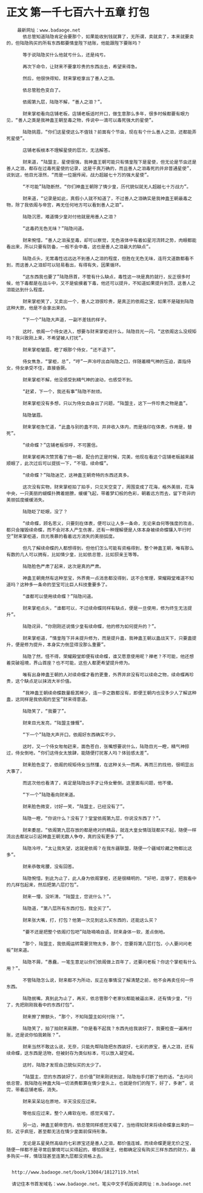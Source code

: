 # 正文 第一千七百六十五章 打包
        最新网址：www.badaoge.net
          依总管知道陆隐肯定会要那个，如果能收到钱就算了，无所谓，卖就卖了，本来就要卖的，但陆隐购买的所有东西都要情皇陛下结账，他能跟陛下要账吗？
      
          等于说陆隐买什么他就亏什么，还是纯亏。
      
          再次下命令，让财来不要拿珍贵的东西出去，希望来得急。
      
          然后，他很快得知，财来掌柜拿出了善人之泪。
      
          依总管脸色变白了。
      
          依阁第九层，陆隐不解，“善人之泪？”。
      
          财来掌柜看向店铺老板，店铺老板适时开口，做生意那么多年，很多时候都要有眼力见，“善人之类是我神蛊王朝至毒之物，传说中一滴可以毒死强大的星使”。
      
          陆隐挑眉，“你们这星使这么不值钱？前面有个节虫，现在有个什么善人之泪，还都能弄死星使”。
      
          店铺老板根本不理解星使的层次，无法解答。
      
          财来道，“陆盟主，星使很强，我神蛊王朝可能只有情皇陛下是星使，但无论是节虫还是善人之泪，都存在过毒死星使的记录，这是千真万确的，而且善人之泪毒死的并非普通星使”，说到这，他目光凛然，“而是一位据传闻，战力超越七十万的强大星使”。
      
          “不可能”陆隐断然，“你们神蛊王朝除了情少皇，历代貌似就无人超越七十万战力”。
      
          财来道，“记录是如此，真假小人就不知道了，不过善人之泪确实是我神蛊王朝最毒之物，除了我依阁与帝宫，再无任何地方可以看到善人之泪”。
      
          陆隐沉思，难道情少皇对付他就是用善人之泪？
      
          “这毒药无色无味？”陆隐问道。
      
          财来惋惜，“善人之泪虽至毒，却可以察觉，无色液体中有着如星河流转之势，肉眼都能看出来，所以只要有防备，一般不会中毒，这也是善人之泪最大的缺点”。
      
          陆隐点头，无常毒性远远达不到善人之泪的程度，但胜在无色无味，连符文道数都看不到，而这善人之泪却可以轻易看出，有得有失，因果循环。
      
          “这东西我也要了”陆隐昂首，不管有什么缺点，毒性这一块是真的就行，反正很多时候，他下毒都是在战斗中，又不是偷摸着下毒，他还可以提升，不知道如果提升到顶，这善人之泪能达到什么程度。
      
          财来掌柜笑了，又卖出一个，善人之泪很珍贵，是真正的依阁之宝，如果不是碰到陆隐这种大款，他是不会拿出来的。
      
          “下一个”陆隐大声道，一副不差钱的样子。
      
          这时，依阁一个侍女进入，想要与财来掌柜说什么，陆隐目光一闪，“这依阁这么没规矩吗？我兴致刚上来，不希望被人打扰”。
      
          财来掌柜皱眉，瞪了眼那个侍女，“还不退下”。
      
          侍女焦急，“掌柜，总”，“哼”一声冷哼出自陆隐之口，伴随着精气神的压迫，直指侍女，侍女承受不住，直接昏厥。
      
          财来掌柜不解，他没感受到精气神的波动，也感受不到。
      
          “赶紧，下一个，我还有事”陆隐不耐烦。
      
          财来掌柜没有多想，只以为侍女自身出了问题，“陆盟主，这下一件珍贵之物是蛊”。
      
          陆隐皱眉。
      
          财来掌柜急忙道，“此蛊与别的蛊不同，并非收入体内，而是烙印在体表，作用是，替死”。
      
          “续命蝶？”店铺老板惊呼，不可置信。
      
          财来掌柜再次赞赏看了他一眼，配合的正是时候，完美，他现在看这个店铺老板越来越顺眼了，此次过后可以提拔一下，“不错，续命蝶”。
      
          “续命蝶？”陆隐迷茫，这神蛊王朝奇特的东西还真多。
      
          这次没有实物，财来掌柜拍了拍手，只见天空变了，周围变成了花海，格外美丽，花海中央，一只美丽的蝴蝶扑腾着翅膀，缓缓飞起，带着梦幻般的色彩，朝着远方而去，留下奇异的美丽弧度缓缓消失。
      
          陆隐眨了眨眼，没了？
      
          “续命蝶，顾名思义，只要刻在体表，便可以让人多一条命，无论来自何等强度的攻击，都只会摧毁续命蝶，而不会对本人产生伤害，还有一种理解便是人体本身被续命蝶镶入平行时空”财来掌柜道，目光羡慕的看着远方消失的美丽弧度。
      
          但凡了解续命蝶的人都想得到，但他们怎么可能有资格得到，整个神蛊王朝，唯有那么有数的几人可以拥有，比如情少皇，比如依总管，比如狈亲王等等。
      
          陆隐脸色严肃了起来，这次是真的严肃。
      
          神蛊王朝竟然有这种至宝，外界竟一点消息都没得到，这不合常理，荣耀殿堂难道不知道吗？这种多一条命的至宝可比巨人科技重要多了。
      
          “谁都可以使用续命蝶？”陆隐问道。
      
          财来掌柜点头，“谁都可以，不过续命蝶同样有缺点，便是一旦使用，修为终生无法提升”。
      
          陆隐诧异，“你刚刚还说情少皇有续命蝶，他的修为如何提升的？”。
      
          财来掌柜道，“情皇陛下并未提升修为，而是提升蛊，我神蛊王朝以蛊战天下，只要蛊提升，便是修为提升，本身实力倒显得没那么重要”。
      
          陆隐了然，怪不得，荣耀殿堂即便有续命蝶，谁又愿意使用呢？禅老？不可能，他还想着突破祖境，界山首座？也不可能，这些人都更希望提升修为。
      
          唯有出身神蛊王朝的人对续命蝶才看的更重，外界并非没有可以续命之物，续命蝶再珍贵，这个缺点足以抹消大半价值。
      
          “我神蛊王朝续命蝶数量极其稀少，连一手之数都没有，即便王朝内也没多少人了解这种蛊，这同样是我依阁的至宝”财来得意道。
      
          陆隐笑了，“我要了”。
      
          财来目光发亮，“陆盟主慷慨”。
      
          “下一个”陆隐大声开口，依阁好东西确实不少。
      
          这时，又一个侍女匆匆赶来，面色苍白，张嘴想要说什么，陆隐目光一瞪，精气神掠过，侍女倒地，“你们这侍女太放肆，能随便打扰客人吗？体验感太差”。
      
          财来脸色变了，依阁的规矩侍女当然懂，在这种关头一而再，再而三的找他，很明显出大事了，
      
          而这次他也看清了，肯定是陆隐出手才让侍女晕倒，这里面有问题，他不傻。
      
          “下一个”陆隐看向财来道。
      
          财来脸色微变，讨好一笑，“陆盟主，已经没有了”。
      
          陆隐一瞪，“你说什么？没有了？堂堂依阁第九层，你说没东西了？”。
      
          财来委屈，“依阁第九层存放的都是绝对的精品，就连大皇女情珑珑都买不起，随便一样流出去都足以引起神蛊王朝无数人争夺，真的没有更多了”。
      
          陆隐冷哼，“太让我失望，这就是依阁？在我东疆联盟，随便一个疆域珍藏之物都比这多”。
      
          财来恭敬弯腰，没有回答。
      
          陆隐惋惜，到此为止了，此人身为依阁掌柜，还是很精明的，“好吧，逛够了，把我看中的几样包起来，然后把第八层打包”。
      
          财来一懵，没听清，“陆盟主，您说什么？”。
      
          陆隐道，“第八层所有东西打包，我全买了”。
      
          财来张大嘴，打，打包？他第一次见到这么买东西的，还能这么买？
      
          “要不还是把整个依阁打包吧”陆隐喃喃自语，财来身体一软，差点倒地。
      
          “那个，陆盟主，我依阁运转需要货物太多，那个，您要将第八层打包，小人要问问老板”财来道。
      
          陆隐不屑，“愚蠢，一笔生意足以你们依阁做上百年了，还要问老板？你这个掌柜有什么用？”。
      
          不管陆隐怎么说，财来都不为所动，反正在事情没了解清楚之前，他不会再卖任何一件东西。
      
          陆隐抿嘴，真到此为止了，再买，依总管那个老家伙都能被逼出来，还有情少皇，“行了，先把刚刚我看中的东西打包”。
      
          财来擦了擦额头，“那个，不知陆盟主如何付账？”。
      
          陆隐笑了，拍了拍财来肩膀，“你是看不起我？东西先给我装好了，我要检查一遍再付账，还是说你怕我赖账？”。
      
          财来当然不敢这么说，无奈，只能先帮陆隐把东西装好，七彩的原宝，善人之泪，还有续命蝶，这东西是活物，但被封存为类似标本，可以放入凝空戒。
      
          这时，陆隐才发现自己貌似买的太少了。
      
          “陆盟主，您的东西装好了，总价值”财来刚说到这，陆隐抬手打断了他的话，“去问问依总管，我陆隐在神蛊大陆一切消费都算在情少皇头上，也就是你们的陛下，好了，多谢”，说完，带着店铺老板，消失。
      
          财来呆呆站在原地，半天没反应过来。
      
          等他反应过来，整个人瘫软在地，感觉天塌了。
      
          另一边，神蛊王朝帝宫内，依总管同样感觉天塌了，当他得知财来将续命蝶拿出来的一刻，近乎疯狂，甚至都无法在情少皇面前保持形象。
      
          无论是五星昊然高级的七彩原宝还是善人之泪，都价值连城，而续命蝶更是无价之宝，随便一样都不是寻常启蒙境可以买得起的，哪怕狈亲王，他都确定没有购买三样东西的财力，最多购买一样，情珑珑甚至连第九层都没资格上去。
      
      
      http://www.badaoge.net/book/13084/18127119.html
      
      请记住本书首发域名：www.badaoge.net。笔尖中文手机版阅读网址：m.badaoge.net
